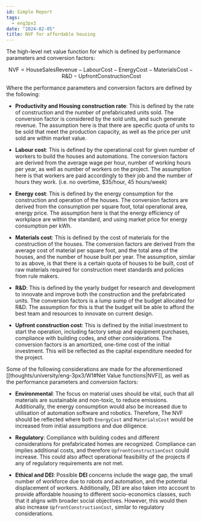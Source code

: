 ```yaml
---
id: Simple Report
tags:
  - eng3px3
date: "2024-02-05"
title: NVF for affordable housing
---
```


The high-level net value function for which is defined by performance parameters and conversion factors:

$$
\text{NVF} = \text{HouseSalesRevenue} - \text{LabourCost} - \text{EnergyCost} - \text{MaterialsCost} - \text{R&D} - \text{UpfrontConstructionCost}
$$

Where the performance parameters and conversion factors are defined by the following:

- **Productivity and Housing construction rate**: This is defined by the rate of construction and the number of prefabricated units sold.
  The conversion factor is considered by the sold units, and such generate revenue.
  The assumption here is that there are specific quota of units to be sold that meet the production capacity, as well as the price per unit sold are within market value.

- **Labour cost**: This is defined by the operational cost for given number of workers to build the houses and automations.
  The conversion factors are derived from the average wage per hour, number of working hours per year, as well as number of workers on the project.
  The assumption here is that workers are paid accordingly to their job and the number of hours they work. (i.e. no overtime, $35/hour, 45 hours/week)

- **Energy cost**: This is defined by the energy consumption for the construction and operation of the houses.
  The conversion factors are derived from the consumption per square foot, total operational area, energy price.
  The assumption here is that the energy efficiency of workplace are within the standard, and using market price for energy consumption per kWh.

- **Materials cost**: This is defined by the cost of materials for the construction of the houses.
  The conversion factors are derived from the average cost of material per square foot, and the total area of the houses, and the number of house built per year.
  The assumption, similar to as above, is that there is a certain quota of houses to be built, cost of raw materials required for construction meet standards and policies from rule makers.

- **R&D**: This is defined by the yearly budget for research and development to innovate and improve both the construction and the prefabricated units.
  The conversion factors is a lump sump of the budget allocated for R&D. The assumption for this is that the budget will be able to afford the best team and resources to innovate on current design.

- **Upfront construction cost**: This is defined by the initial investment to start the operation, including factory setup and equipment purchases, compliance with building codes, and other considerations.
  The conversion factors is an amortized, one-time cost of the initial investment. This will be reflected as the capital expenditure needed for the project.

Some of the following considerations are made for the aforementioned [[thoughts/university/eng-3px3/W1#Net Value functions|NVF]], as well as the performance parameters and conversion factors:

- **Environmental**: The focus on material uses should be vital, such that all materials are sustainable and non-toxic, to reduce emissions. Additionally, the energy consumption would also be increased due to utilisation of automation software and robotics. Therefore, The NVF should be reflected where both `EnergyCost` and `MaterialsCost` would be increased from initial assumptions and due diligence.

- **Regulatory**: Compliance with building codes and different considerations for prefabricated homes are recognized. Compliance can implies additional costs, and therefore `UpfrontConstructionCost` could increase. This could also affect operational feasibility of the projects if any of regulatory requirements are not met.

- **Ethical and DEI**: Possible **DEI** concerns include the wage gap, the small number of workforce due to robots and automation, and the potential displacement of workers. Additionally, DEI are also taken into account to provide affordable housing to different socio-economics classes, such that it aligns with broader social objectives. However, this would then also increase `UpfrontConstructionCost`, similar to regulatory considerations.
